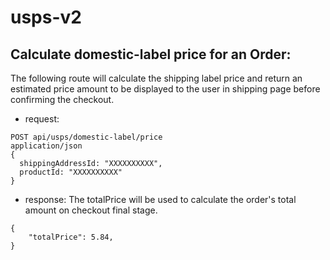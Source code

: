 # usps-v2

## Calculate domestic-label price for an Order:
The following route will calculate the shipping label price and return an estimated price amount to be displayed to the user in shipping page before confirming the checkout.
- request:
``` 
POST api/usps/domestic-label/price
application/json
{
  shippingAddressId: "XXXXXXXXXX",
  productId: "XXXXXXXXXX"
}
```
- response:
The totalPrice will be used to calculate the order's total amount on checkout final stage.
```
{
    "totalPrice": 5.84,
}
```




